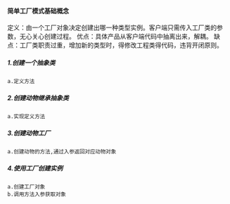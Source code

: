 #### 简单工厂模式基础概念
定义：由一个工厂对象决定创建出哪一种类型实例。客户端只需传入工厂类的参数，无心关心创建过程。
优点：具体产品从客户端代码中抽离出来，解耦。
缺点：工厂类职责过重，增加新的类型时，得修改工程类得代码，违背开闭原则。
##### 1.创建一个抽象类
    a.定义方法
##### 2.创建动物继承抽象类
    a.实现定义方法
##### 3.创建动物工厂
    a.创建动物的方法,通过入参返回对应动物对象
##### 4.使用工厂创建实例
    a.创建工厂对象
    b.调用方法入参获取对象